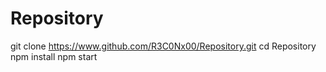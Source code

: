 # Repository
git clone https://www.github.com/R3C0Nx00/Repository.git
cd Repository
npm install
npm start
